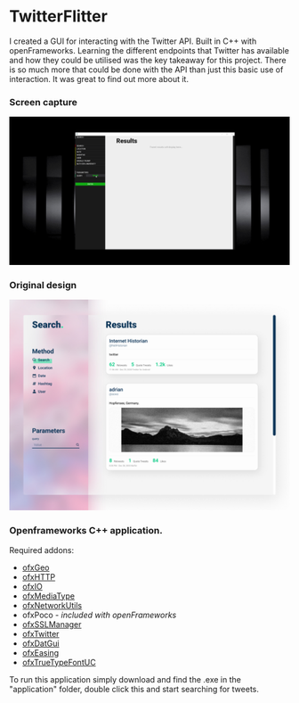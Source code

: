 # TwitterFlitter

I created a GUI for interacting with the Twitter API. Built in C++ with openFrameworks. Learning the different endpoints that Twitter has available and how they could be utilised was the key takeaway for this project. There is so much more that could be done with the API than just this basic use of interaction. It was great to find out more about it.

### Screen capture
![](assets/recording_001.gif)


### Original design
![](assets/twitterflitter_design.jpg)

### Openframeworks C++ application.
Required addons:
* [ofxGeo](https://github.com/bakercp/ofxGeo)
* [ofxHTTP](https://github.com/bakercp/ofxHTTP)
* [ofxIO](ofxIO)
* [ofxMediaType](https://github.com/bakercp/ofxMediaType)
* [ofxNetworkUtils](https://github.com/bakercp/ofxNetworkUtils)
* ofxPoco - *included with openFrameworks*
* [ofxSSLManager](https://github.com/bakercp/ofxSSLManager)
* [ofxTwitter](https://github.com/bakercp/ofxTwitter)
* [ofxDatGui](https://github.com/braitsch/ofxDatGui)
* [ofxEasing](https://github.com/arturoc/ofxEasing)
* [ofxTrueTypeFontUC](https://github.com/hironishihara/ofxTrueTypeFontUC)


To run this application simply download and find the .exe in the "application" folder, double click this and start searching for tweets.
